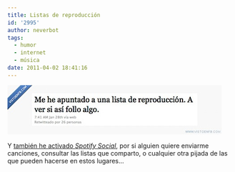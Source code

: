 ```yaml
---
title: Listas de reproducción
id: '2995'
author: neverbot
tags:
  - humor
  - internet
  - música
date: 2011-04-02 18:41:16
---
```


![201104021839.jpg](./listas-de-reproduccion/201104021839.jpg)

Y [también he activado _Spotify Social_](http://open.spotify.com/user/neverbot), por si alguien quiere enviarme canciones, consultar las listas que comparto, o cualquier otra pijada de las que pueden hacerse en estos lugares...